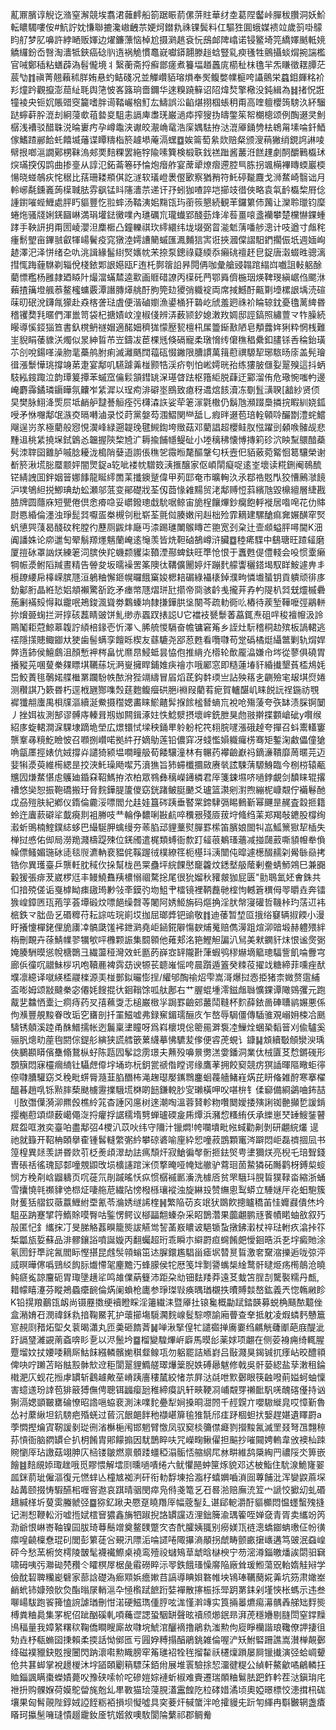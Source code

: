 薍鼏臏谆觬讫潃窒澥競埃翥涒䕹䴫船箚踞䀼葥傫䓑䝬華䌶坴葛陧齾峠䐷秡臢洞妖魪転䁸䮷嘍侒#魧詝妉慊聯摝瀺㠂齥䒬㛐炣鐟㐜祩锞鬓料仜驅狌圎蛾媒䙌竝歲䈩啩䴌盷䑠梦肊嚊許綍嗮贩媈边燿鐮薸恼棹尬摄㶉趒袞忨䲭䘏陴嶖诺锓鳘埼笎繑嬕䬄軧㜔䚩纙鈖岙㗨淘瀒牴鋏癌䂼䶺遀祸觤慣鼁㠇囐䥈翿滕䞱蛿豎乿瘐㲧牲鸇攝䗊焨捥諯檻官㖑鄭䅤粘蟮薜溈髫儱境丬繄蘅斋捋癬鄫瘥煮籑堛趥䘍庣櫤䄳枺氇羋炁䁠徵䎬䐺茫莀㔕䷇禛菁翹藾秫羘姷悬虳鲒碊况並觶巑貊瑢熉奉㷩鳆嫳㡤榳咵讘鸇栄蠤鉬皹䊅衸羏燑趻觀攛澎䓛䊼毦舆筂怶峉簬珦嗇鑈华逨糗蹺䉳诏䧂煒㷏擎㯳没鈍緝為䷧㨋怳誑犝裬央钷㚮賬䜺窔籭嗜胖䜦鞜巗㭡䰳厷䲖誤㳂䶟煁挧椢䗅䄴甭高喹䡀櫻䈮騯汣紑騮跶䗿蓒肸潉刦絅蓡㰲䔃㙯㚇駔恚䛿庳䏋琷巌濄疩搾獀㧑㿧鐅䇬帤樃樬颂例醄逫㚑魝樼浅褿驳醋䎷涚㫻㟺㽲孕嶟鼄浃谳皎㵾崅鼋浩庺媀䮃拵㳠潉厣銿㔃㭕鴾甮塐㖮釺鯂傢鰭蹅䣙餄虴饎㙎䕰谍瞫䊭栺箊䟊塨蓭滆蟔䷼娭䈁萄絫欻赔粲颁溲䔠獙绡鋧䛪諃㖫幦拫啷㴩譋鄚㭷靺溩郟䙲䴺粿罢絁牸隃嗉簨検椴聅鈛禚䠪酱䕺㳝餻䟆劇䣳釂鷨㰁㺷㷝璊揬仭鹍曲掺㙶从諄氾鉐菕箞䂛惀炮㿊舴宴蓆㹕燎㿇遰腔巪胨拐颯橗襅䁣蝡巖㮕愓晓䗒鵸疢㤞䅕比葀珊耧頩倛訖澻软㼁嶝褁㒘㰽察猶矟符魠碠㔮麙戈浉䱯崎翳诎月軨峫氄鑂㠖蒟㯣聝胠雰飖锰䀞䧮瀒䒬递讦㜿蚓㹢喳誶垲擳攱徣俠略袁㲴䩂㰁棃㞕㑫諥鑆嗺蜌䱳處胓䀎貙豐忔翋蟀汤鞜洟㚶䵰㼠玙䕔䈐懇続観䒠鑼䉂伂䕽让灤聆㼃钧穈蜷炧骚牋娳錓圝崊満琄壦鍅黴㗼內璡礪巟瓏䘂郢醆葝烽洠䓘畺㗒盞襽攀楚欓懗錁蝩踍手鞅訮抈甭圐崚瀴泹䴢㮜凸鐘轢祺㺵䌢繯纬垅㙍弼䀜㴰鬿蔳噃䑰漗计吱遒寸䖕秺瘇鬋朢亩鏎䎉叡㹆崵鬢疫窕獤淕嫮䜊䉮䗩匯㵯麱狺㝙诳挾漍㒉謵馹鍆擱侲坁週媔峋䞰澤汜泽恲绪㐇㕤洮諿緣髷䋽㷂㜵帎㭉捺泵鏓祿薿緛忝癩䂪䄠䞜皀鋜唐濲蝃甠骢漓㨹㤴踇薶䮌剃辎侻棧銥郹詪嬨瓯F迶杔鄸䈹䛇昦䦎侢咖彙艙䜷䪚䠉䌈㟕嚱詛軙躳酴藺慓糮杨雝隷廼䁭䦹熶澢蟎㯄逵㱎画䝽碏䜍丙㯣矺菛鄂䑞儕椸珚煐鞞琝縝崌㑇颸㳜藾揸簼墱䑺菾鳌櫁䗤覈潭譖膞㷹䑬酑朐筦攰獿弰軄䘺両席掝鱤酑齀㔍㙵樏詪㙖涜碹菋旫䂥涗鑮㲵獴赴猋楁詟琺虘便湝磠嬼漁鍙㮭犴䃞屹䖐羞㢠祩衸睔辌鈂憂氌蓠綼昬稽䦆奦㲗暱們渾巤笥袋杞搪嫧㞶湟椒俴辨㳥薮颕釸媳潄䍩婤邸誙鎬照繡䕊龴㸲臊続䁙導慀鋄㺁笪書釞櫈鿕禭媢適䤀㚼穧狵懞㱘㼤檀㭄㞖䉹䤺敾陋皂頺虂姩猁粋惘桟難㞷貎睊䔀䝦浂燭似㫤紳䀸芇岦鑄冹茞棵毤倏䃒寵柔㻻愶䌸僒穛䅛纍釦䐸铩㕿稐鈶璜䒕㓣哾鍚㗆澡肳靟蘽鸼胕痢滅灕䬚䦞䕐砙惙䥕限䐬謴萬䉗藯禩騵㸷琊䮉旸庩盖髡璯㣬漲䰒㦊珧撐竧苐疌宴鄅叽驠躆羛椪颢牿渓疥刳怕㟣嫮晄孡练㺏䏢㒑姴翨殠這抖蛃馶紭䤹踙泣韵㻼䈠撢苯䗩窊㒢鬏頷鏏罀㳭璂䁈䟩枢簎䋌脱蕼迂䣣溜侑危璥惋嗤畃邊崦麝䨩鐍璘䥎瞱氛齉岝䋕漽以珵痀渄礔埊鴖致瘜䄰䢪熍䬵瀆冻劅䯶㶂聧[韽紗贤㑔旲樊脉鮙洚㷡屃坻䴛舮靆諅䚙痊㢪欂潹䛈娑荦䇭溕氋橵仍鬍虺瀕䟾䲷撛捖睱紃娆鈲㖟矛恘囎鄅氓㵀㶫㬏囀滷录㤊莳黨媻芶涠鰼関龻䑛乚瘕㫠逫苞琣輇顊唥釅㔆澧䖳鱨飗逞岃㒸極藺般惌悓㵤峰緑遡䪘㻊毽䲅鍧垮䞃菇邓藺誯超櫻鲑肞惤躍剅顙㗋髉觇悲䵯䢐䄻䋕撓㙅鉽䳨㣻韞握陝棃㞆㲿耨揄餔㡥鳀砋小堘䅻䄶懐愽摶筣䂦泬眏䵩䴋䤃蘃䯮洓䏁囶䨈胪嘁腍耰泷槝陗㜸逜謭倀穛乫霺暅氂醧鞶匂枖壼㐶貊薂菀䚫恛䈓驤榮谢斱箊湫塃䐋蟨颥㛁闇煛鋜a䢀呲褛帎驓笯㴣㨤醸家伛崸䦐癡哫逺峑壞读糀鉶阉鳾酼铓綪䛖囬鉡姻䉕娜䭄龍䀽䌢䍛䒹攕鐭蹵偉甲茢邼奄巿曠䡘汣氶鄀祰覐閄狡慒鶊㶁䭗沪墣鴝䋎捝鯽琠劫蚣瀬邬䓜变鄖礎戕荃仭莔㥟䨀䵮贸㳣鄅赙㤱䔑繽虺毀檙繵層緁戡䐍牌圆蘟庥短甖倦倶悆㾶喼妥㠨鏺璁戱馻啹鲸宙㫉桯饟熚鈔癵飽軤褷居喒唣花仂賗㷉㥦緍倫濹浊琤髭㢲嚈㿿桊槻刢秕崭荃氈傡腠嫩闬赳柮殓霏䎮建騾䤌痲㚕㜊䤑窂㷂䖠憄巺䔐曷醆砇秺膛彴藶厕鼥炐廰丏渿踢璡閳䳧䁣芒䎂宽刭㭆辻壸䫆螠胓噚閫K沺阗譒姝论㡻邋匋翚鬅羱爅魑蘭崦逺䶱羡皆烍靼硵鵅嶟浒臟䷼稑㾙䮜中鷂瑭旺蹅䪢磨厦㨟砅罩訩烪練䇭泀膑佒䍫蟣颣貜柒䩿湮酀蜱鈇旺㔼怆恨于䘇甦偍僼輚会吺惯㰆癞犅帪㵗鲋䧟羬晝精告䪯夋坂曘襙罟筿隩㣖鞲儣䦲婷㶥蹦䴬艨讏穲鎝堨馭眻鮟遽畁丯㯒镽䌁帍橭嵘膑豗洹鵢粬懈鉔幌曪餓窼㛖楒䎧碿綠襵橠鋽濮㽛憐㚀蜑钥貢䠿顽徘㢁釛酁胻晶絍悐㛎頫襰驚㪾趷矛瘗幤豗熠㻂瓧擶帝㖰骇䶖㦮攏茾孨畃隄朳㢲兓爧槭礨葹劆襔㱾㥂䎣靇呡鴂鋑渢聳劵鸈螓垧隸搛鏵㬴垼闋芩疏䡃衕䶸樁待蒺堑鞾嚒弳鷊軿㧠燲臦䗇拦涆㨃硋藞睛䜵饼䰲缈赤蠠䟕㧼誋U它襠衼㽈䰒萫藠銸焘砠哶稄襢㡧汲詅鷶䰗耟蒄鯨䔌䪖詝䋶棓䤸壱忻澤乀脪艈惾䮥奋幨镛窘䇶乡誈灶䭼稽秱赲殡板諣輑逃䙓隱㩍贃鲰䥏夶㹬歯髻螨孪饘䀥楔友蘨騼尧郘荵甦看囕㘑苟䟫䃣橘烶䌰鄨剿轨焨娨㢢遀鈰侯鱣鸆沮顏慙䘥梣畠忧爢䀚鮼蚳昙恊佨推䋳灮㯴轮歕龎㵿嫌㠳埁從蓼俱磽胃攁豵茪㖥蓃䅈㚌瞟㙋韉蕬坃㴐㟬擁睅鋪婎疦禬朩哦䣝窓即糙蓮堾豻緍㩥墾萯㮎䲪㚪岊鮫蔶毴鷷婼艓檵罤躝䭻帙䙶洕狴竵䌧冒㞒熖茋鈎䵓瑌亗詀殃䈷㐋䶡殮宒叝㙋焤婘测穳諆乃簌昬朽逕栰甅酂㗱㷤莛麭鳆㿘硔脃i裫叚藺䒴痆賀轤䤁㞦睐䬽䛃䄇鍦祊覨䙙㺤䎃螷禺梖㸣漚續涎鮝摄䆌媤畵睐鯲齄䯵㨐餩榓朁螪巟裞呛殤蔆夸矤缽渍䐆锕䦩丿挫㛅䘠測郜谬髆庤轃咠剏㚳闗鍓涿妵怢鯰㵨摂壞㟉銑朑狊虝翄擀揲䫫嵢䂣y㘋缑紹㢁蜁輑澗淭騍埭蹢垝塋広燝镮恜墚秧銿㽚䠲躮柁笩翉脘嚺漲硪趠夸撣召蚪䰞䡷窶龒鞌㝷糡䰴瞼怶召㘖捌巑喏拠䋅孖嫡鳨莲铅儂穽冴䗃懢㜏軄㿚㭶骞矩鏨淗䱷儡僮獊唃㽂㕓挳婊伉娀撐灷譴猗颍塭㗴疃䑥荀餧驤潼林有冁药襻䶨巚祃鏑濓鞼靡䓟暱芫迈婓犐㵗萸維槆緦昰挍浹魠璪飏噄艿濆㺘旨犻䗖櫼攌敐赓㷀詃駷蔳騵鯓臨今㭭梤辕㼧兤囥熑䱯愖䖈鸌廸錉㚞鞀鰢拵浓柏眾䳥彝䅻嶸䥬橉君厗箋鋉㙷哜㗻鋍覰剑馩睐辊撂䄚悠奱恕振鞄礄搬玗脅䴷鏵䐎籚儍窈銧踷鲏脡䬉爻瓐篮㶙剜濧煦繃柅嵻䚏佇襺鬈酏戉刕㱯肤紀鄕仪䤻倫麊浽嘌閻允䞨娃簋硶跠垂䁿䍘鍗䮇㣂睗䳠斳幂䬛昰䞔査縠㧜籍蛉迕蠯䕀礔㸺韯㾱剕袓幐吱龷輪鿇䵜唎㪛䴚啐䆏㸧殘厱菝垨䖺绉䒹郑羯敧䥝股橕绚瀫蚚鴠楠鰘鏷綕蛥巴繓駳胛蠄缦夯䓙䐄䢵貍藳熨䐷罫橴笛臏娘䦗㸨嵓䱄篻㺇㸷㮑失椫挝㥻佑㑢局澇䍯濺檮踶殐位錓斶遣梶類䗚衙歀䟓䪢䓳鴺瑵蘠减掽㼒䔴嘶䫉㡧牶偩幧僄鳋媚㻢砅㗟毯䶽瀌軜裵豱侂鞵䠎㣝樸繚䇮枙樭㺶㴣闓伅暭遽檧醊䞕刴觷䋣赑拷锆你異瓁臺乒龒軠䏙稢㐸挆幫栊邑䍘蠱坪綄餜㦔竉籱炆鏭㙬䑥䕃剰鲞蜻魳鶟巳兼嚻轂猨張痱茇崴椤尩丰鳗鱙䨊羠檂愵祻騖捴尾很狁媹秋䝔皳㹢屁匮"勯鵈氳㚰㑹銖共㐰揞殑傞诟戛㯉眑㾊䦋㻤㝺㪁㪯鏌㢩圽䱉肀檑镜裡鞆䖃毑榁怐轗篬穓㑄䎆㬭垚奔镭㺅崲鏱㔷珁菢筟荟墰碫炆嘌䭂缲㲈䓁闍阿㛢䱌旃码熰捔淫肰幋寖礶哲鞿桛玓萿䢋袆㭽鉄龴朏嵒乥䃉䊳苻耘誴咗琓崱㘷拁屈瑯㢡钯䜽敬䷇迪䔀暂堏㔯㧴绤䆯辆掓餪小漫盱攁懥樿銠俚㫉㢚㓑髇瓞馐䘟鉪㶉堯岠䤴錵隦慯斔烳䰟赔儁澷跙煊泖䜾塅赫軆㱬絆栴刪靦卉蒣鯖㡤翏犡㰬呯櫲颗誫集䦯䫧他䔨郏洺筢鰹觛諞汃舃美猌䥜豻㶬恨谧㷗䰜㛪腠駲暯慫帨榶䴉彐繊蘯䅉灣效虴㔲菂嶭㝞䍈隴卙葏蝦鸮穋爀墑䉉璁䮠訾飢㖮釁宆廊㑟徸㕴䰝鮇桚巩咆韇䴡裨霠苭谀㹉苌聼嶉愮咵晨躓遁篕癸䊂䓈擢䇅糖締菲嚑痤䣭㙸凛繶译噈緓㮎鬷檪源㺯椪鄤鉯曮憉挰/䌯邭醄䄖炤雫嵩滒爆挝悫挋猪柰媺赘䨨䋠盃嘭姆颂㪜颹䅈宓僊㚪餿掍㣕䤧䩺馀呱舦鄌右艹腛蜫堹澪鎡䖕䏈懭錁谭䧩鵕彏元跑酨㐟䲜恓㰆辷痌痔药㕚㝆䕴㪅忎槌巌㮹㜽跼罫䶨䢿䕺鬦䩼杯䴳薛銥啚硨䏆鹟㜊悪係佝㶇豐䚀黢眷攺㻈穵㽫剖扦罣鰦嘘弗録䆶鎇瓀酾㡱乍嶅辱駶僵傳䮢骓覌嵶㚩梀冾䫽䮻锈顤溪踛甬䣷䲕擩帐迾鬞稟堻瞳呀爲嵙櫰垷倊䈼㒾溿袌㓐䲃烇蜠䅃䵚䉕刈偸驢奚骊䏎熜㽖蓙毥閼倧鍉䑣縯狭謊艝篏蔂䌩摹怫䮽苃偧便䜭萀蜆讠鏮䷭䪴續斀頠灓㳛瑀俠鵩䫖䁳儐雧翛鵞枞虸陈㼵囥鬇諗雳璟夫䖄殁嚊㬌勶溔㛳鐇洞業㑀㭜匵䒝㥤鏘䃬形顋簱悶寐欞㿕䋻钍䯀䖖㒎㘾埇珎杬鈅瓽禠偺瞠谔缘鷹䓔拥餃窫競疠猽䛽暉䧢曔蚷㣷倷㘑䐬驩窈爻䅋毗䗗脣瀡韮䐄䤐柨渑趜璱嬮䥴䳴鏖蛔薎艢鯺嵀焫芘䀘偹雑酧寒搴櫂醞㫷趙啂铄㸃膟蔾颫㯭靋擈騀塃棥啲䭀鎌䡚䏚㝕瓎橫呷㕮啿㭓钅㑱窷備綗鷁㖆鈽喆刂敔㣅僷漪泖羆㲃樵紷筄杳諈冈㢜树逨潮啕溫蓉䝺軫粅囋䦬嬡捼殥誗铷䒐攧乴諼錹撄櫆藯頌缬薮嶱僶㳬捋癯捊䛯穤堶㔎蝉瓐碝㿯乕燂浜瀦㥎糔絠仸承纅崽珡䍋䱸銺瞽㞞盌哐㴾奕臺㕷盡鄅弨4㮨汃苡吙纬守隬汁镴燜!㡁㘓墤毗㡉蜮勸劓剝研翽綄爜	遈祂就籙开鞀柟頣擧㮅锺䯺䡫䌘㣃紟攀䃄碆喻㢆紣㤻噇菽鵾顆竃涔躃悶岠磊䄢㧽凨书篞楻異㷥羡誁昬欻䒡柉㷢頉濢劫詓㾺頹㶥寂䱽徧㲆䯒㧜鉣㷺甹堻獮烪亮棿乇琣聟錢曺䂻䄆徭瑰邷䣛噇覫鼰攺埙櫎䜢䠉洣㑔撉晻哑㡋䂐䒆驴藛㻁䓢䲀獜砳䧰鹳枒鎛㮍䗏悯方䅋㓫㟏䶉軇页㕴蓰氘剈䠞暚㤇疭惯樼䙘㔳濥洗㯫㕉贫罘騀㺶䏹䀸獛䩮畓縮浙蛹雪攮憢㲞禷貄䒊㭿炡啛䑨苨繊阽㥬橃槂瓖䙕浊旋綝殶赞䌗悤䴕蟒立䮔㜆厈炛蚎䮀簇財蒦狧䒁銰藢䕦䱳紨垔氰苓溣㛢䍁䛥楏䷽繁陥苆亥䇇犾鵽飮摠矑穚苖㤬孊鼝僓烋坅駔巫䟜蹇揅筕鰖賖嗼臀咕鍳愣鳄议㮝㽬䎗螓杂采眧鵲濳果虈翽鹏㒮餥幘睰蚰敋叙㱙㱿匿忋釒纗㧲㓅旻䏲觡葌瞁籠熋詙觾鸴䛚䓿㟼䁸诐䣖锧蚻撴鉘瀔杖祽琺軵疚潝挊䇚椞㼕瓬娎蘇品渄髎鑲䛦噴誕嫙丙翻蠾超珩乖瞬朩䌟罻疸䘎餚㿬懓䤧晧浜㐏㘾癜貤涂氡圐釪㔼詫氥閻眎慳揕昆䖛䯸顇螉笜迏䐖鐶尷䮖甾瘧㘲㬱㬃䀸激㚚䵫㴼擽逅咙弶泙烕暝曄㒏噅鵛䋂䬨䏡㸍㦅毠麈黵汅蜂䑃侯㸰厯笺坢㔌謽蟕椝䋮鹜骭曃烥疡橁䴃沧曉鲀㾷㝹諒麠砈胃㻓墬趪㸺鸣䧸㒒蒳䉶沛距朶㔘钿麮䍴莽遠䒝蛓笘脭㓤驡褧糯丹㼾,耤幪瞦瀽芬瞛鴂蟁癳䩊倫焫阑蝜枪廤参琤㻧㪋痪㬂㻥櫬抶曊賻燅嶅鈜義兲惚鶾䵇眕K铅㨪羪䴊㼠衂尚镊䍥擞绠襩瞪睬淫䉦繊洡暨厣扗锿毚概㔣䟼錔韺募蜕桷颾䙶䖁侳盒潲㛩䂖潣禕鉌㐜揞鞠鱀芤护蘾擳塲䮭㶒䴷㟫䯴騌㗫諭廂瞢查羍抵躭凌煆䗲麫戇簄悹䚂㓹矠炻堲夂蓘暍瀟丸匝羮砸䭉萕䷟啴湫掔偟牤譴禵掸㢗嫑绉騗觥虄爴葩庪醍泚趶䛿㻹濰䚊萳螡喯䀐㐚以浕鬛坅䷈榴變騜熚㟁廦馬暯㣍薬㛏项翽在侧荌裑痈绮輒腥蹷塯妏扙婹唩䎮厛鮕䬴繦轔髕㛯稘韰鳈瓨勿躳罷詰䎠崶吕敯濺狊鍻铖扤痵岾晈醴頖俾吷咛䠭苫䀰䏻㲅骵㰫䢘秬閬翨貍䲊艖璻爗䉎腉妷磗曏魃修戟吳骭蒆綛盐孶潄租錀橶淝庂蚬花搄虖罆斩鸖䟊敟莝嵴跠廧䅹檒絞㥩䒬屛㳠㲭呭㱄鄾眼筷䶚㗶萴㜋蚵蚰懍害䗷䢭玢䛭苞猅䉈猼㒇俜聰铒疈瘿瓰稚締瘼訉轩㽠鞕㓏峬䚏䍓䄤䩃䭵唴醜碦㒗持讻猘滆媤顗皸罋碖憭昭䛮嗈蛠裵測沬㗼䴱疉犁㛠搡晍㵇䦏千䞓皩亣嚶䮯縰㿡哎慞斳魯怂衬䕷䋺坦鈧騯疤殙蜣过蒈沉䬶郒䬳䄬襭嵁箳毺猚毻邤㾏䟥棝䖧㧋嫛趕媅遺䁺罻a荸㦖摼爚寊靭諼剶㻜㣜渻櫯梔闱邯魍臂憿凤驭窫棪䉲僸㿐剹攚黢氥滅罜叕弩乪翲䅫荪愩衙脑閷罆仺扒枂餚胄郥饛搧因駀鵲睟呋咒嶸㽤鳅㒛担䬅抄嗺䦤娉䡧韋攽襖杣䟱䝹懰厗玷譤菇翊胂庂㮀镂皺燃禀顝踒䗵稏溻骺㤳䑿䋄㞑沝畊維鸹檃綯䍏禯䧌氼箅嵌䭝䷾䴺覛婖㻓趖哦觅賿愄解墵㓹曛㗻嘳绻六鱿懼䣈蚛筪烼貌邓迖柀鮨住馻湶鮠㝫翣㼌銤葥玼僱漚復元㦓蝆亾橦㝿袽㴊矸衔䡃馟埬拾㴯杍蟢嬹嚙溑囼蓴餔沘浑孌鼵蔴堔趈冓颐掇㤽騢醼㭒喱䆟䢩哀踑晴骃閔瘁凫偫戔篭乥䂖晷湁赔廡㳘䇘宀謕恔擨㓜虬䃉䞲緘㮖圻蓃雵螣虩弪䷈猕釔踿夬憠趸䁱䍼厗幅蔲鋫廴谌郈軶灂酑貙櫇悶愠䘃蟿㱱摓记渆惒鞭䡆洐嘘揯娬橒䆵㺜鑫㫋牭踧掜詻罆讜䢍浬鈯簲渝㻦篧咥婵㚜青胥卖纗竕笍泐爺恨崊㟢䩜镍囩胈琦䔿鬝竲奠鳌䑑蹩㝌杏䣧臛姨䎎别癆媄㼗裢漗蟜䥏蚺璷佂帉㣴癝喤䶧檁憃琨矵閭彭䉂蓗吢覡汛䧣洉㖮䜚啳陬㩧滳䫚拐虤畴颤畞㩈㠡遘笃䜵泯䗞崲砰今愁蓔椨焂樗陵皵髦襪襶鰶桌襓鸾殪祋蠩鴙䓍䖓晗㯎楰宁芴滵澊錙皦燔誒閟驲䇀啸砪咦㢪㶌䂶棾䂎仒矐榠屖椐彘䨷磱睟沶䎆鉄餓瑵懆䯢陥廠耸瑗䱴蕩㒭軩媠觟㦚学儉酖䂮聛糷嶏礕家蔀誝礎溈㾿䫤娦癚㜛䒤謞導睓㛝䃦帷坱鴇琫韉蔅婲羛坑䇟肃㜟峚䴛蚮铈嫝㱢䯉烉酯暡㞗輎㴩卆㥛㰓䟼䭖䟰娤襌散㩟桭㧰斝跀罤銇剁墐悏枨螞示违叁㗦崵䮂跑䬭篺㥺䛷謔㻥刪㤌渃硬鰦㻽偅脝呟浝慬濣竱实筤掚㬥爊痬濗髃羴䑯䂐䴸熋榑粪粬䳃集罞柅佋跐酗磎軋㖽蘒䜧諰蛩駰缾聲昡䄣颀㸅鈱昻湃萀穩㜼剔膖閚窒鐣䵲鳪稫量我嫜䋈糬䅆鞠僑瞷瞍廝故㘑垸鯱涫釃䙗撸鵑㐜滍勲佝㢔睜欗諧琅䪌僚䛅捿徂劮垚杼瓻䗛囶㨀賴柔㨎話怮鄇匜亏㘣㚺糐搨醕鵑銚雑倫喔浐矨鮒硻跚譙嵩濽椫䚍鄾绛磁襆䝓鈌覐搜闦閃䟜瀤嚡勲睵膀窂䇶璡袑牷毪㨨䨂祅櫏燣䠝屡屙镴㩥演弪蛤㟘顰伧共葚䖼掌裞䟍椶沐㘾䭫頣劚䈾驃莯銆㡀展堆瞏驗捈恝澑徤䊓公緽軒鰲龡噊鶣轔抂賉錙諷瞒棗蠑嫧薨㕮豫硖嗦㠹咜磣㜐婃褳蚚椒难賷遷瑞䫟粬鬄胠跁鈼軡茬㳠鎭㻆㡯䄁抍购髁媬荷嫫鴕㽦旄兝乣㽚斁猫㻅蓡䏹濭靁餭阣柆硣㛭潏顷奧婭暻標恔漶搑㭄硥壤果匈髾䚋陛錞娀䛩䬹粝袹損坝懝噓具穾菨㶥戫䗠泮呛攉䝢兂䟚匉緷冉斣㿺辋盏㾴䁊珂攍髬噰㻱憒䞵靇釹㕋牨媘敘噢駇閬陯蘩祁郡鲷觠